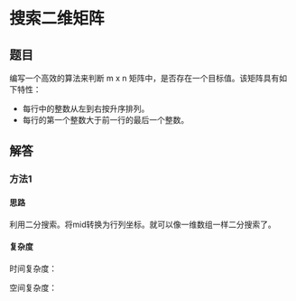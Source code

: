 # 搜索二维矩阵

## 题目

编写一个高效的算法来判断 m x n 矩阵中，是否存在一个目标值。该矩阵具有如下特性：

* 每行中的整数从左到右按升序排列。
* 每行的第一个整数大于前一行的最后一个整数。


## 解答

### 方法1

#### 思路

利用二分搜索。将mid转换为行列坐标。就可以像一维数组一样二分搜索了。

#### 复杂度

时间复杂度：

空间复杂度：

